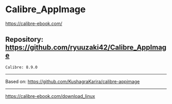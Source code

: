 
# Calibre_AppImage
https://calibre-ebook.com/

## Repository: https://github.com/ryuuzaki42/Calibre_AppImage
    Calibre: 8.9.0

---
Based on: https://github.com/KushagraKarira/calibre-appimage

---
https://calibre-ebook.com/download_linux
